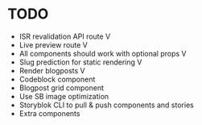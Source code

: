 # TODO
- ISR revalidation API route V
- Live preview route V
- All components should work with optional props V
- Slug prediction for static rendering V
- Render blogposts V
- Codeblock component
- Blogpost grid component
- Use SB image optimization
- Storyblok CLI to pull & push components and stories
- Extra components